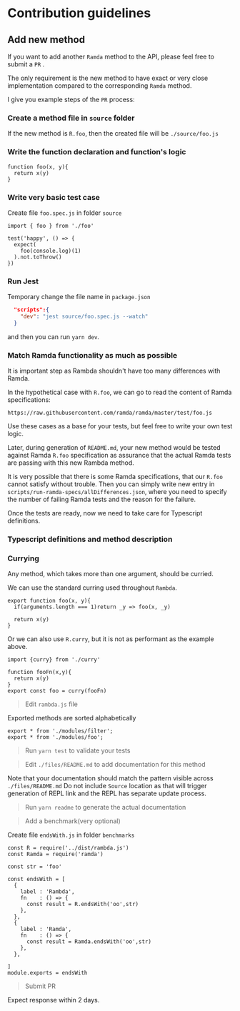 # Contribution guidelines

## Add new method

If you want to add another `Ramda` method to the API, please feel free to submit a `PR` .

The only requirement is the new method to have exact or very close implementation compared to the corresponding `Ramda` method.

I give you example steps of the `PR` process:

### Create a method file in `source` folder

If the new method is `R.foo`, then the created file will be `./source/foo.js`

### Write the function declaration and function's logic

```
function foo(x, y){
  return x(y)
}
```

### Write very basic test case

Create file `foo.spec.js` in folder `source`

```
import { foo } from './foo'

test('happy', () => {
  expect(
    foo(console.log)(1)
  ).not.toThrow()
})
```

### Run Jest

Temporary change the file name in `package.json` 

```json
  "scripts":{
    "dev": "jest source/foo.spec.js --watch"
  }
```

and then you can run `yarn dev`.

### Match Ramda functionality as much as possible

It is important step as Rambda shouldn't have too many differences with Ramda.

In the hypothetical case with `R.foo`, we can go to read the content of Ramda specifications:

`https://raw.githubusercontent.com/ramda/ramda/master/test/foo.js`

Use these cases as a base for your tests, but feel free to write your own test logic.

Later, during generation of `README.md`, your new method would be tested against Ramda `R.foo` specification as assurance that the actual Ramda tests are passing with this new Rambda method.

It is very possible that there is some Ramda specifications, that our `R.foo` cannot satisfy without trouble. Then you can simply write new entry in `scripts/run-ramda-specs/allDifferences.json`, where you need to specify the number of failing Ramda tests and the reason for the failure.

Once the tests are ready, now we need to take care for Typescript definitions.

### Typescript definitions and method description

### Currying

 Any method, which takes more than one argument, should be curried.

We can use the standard curring used throughout `Rambda`.
```
export function foo(x, y){
  if(arguments.length === 1)return _y => foo(x, _y)

  return x(y)
}
```

Or we can also use `R.curry`, but it is not as performant as the example above.

```
import {curry} from './curry'

function fooFn(x,y){
  return x(y)
}
export const foo = curry(fooFn)
```

> Edit `rambda.js` file

Exported methods are sorted alphabetically

```
export * from './modules/filter';
export * from './modules/foo';
```

> Run `yarn test` to validate your tests

> Edit `./files/README.md` to add documentation for this method

Note that your documentation should match the pattern visible across `./files/README.md`
Do not include `Source` location as that will trigger generation of REPL link and the REPL has separate update process.

> Run `yarn readme` to generate the actual documentation

> Add a benchmark(very optional)

Create file `endsWith.js` in folder `benchmarks`

```
const R = require('../dist/rambda.js')
const Ramda = require('ramda')

const str = 'foo'

const endsWith = [
  {
    label : 'Rambda',
    fn    : () => {
      const result = R.endsWith('oo',str)
    },
  },
  {
    label : 'Ramda',
    fn    : () => {
      const result = Ramda.endsWith('oo',str)
    },
  },

]
module.exports = endsWith
```

> Submit PR

Expect response within 2 days.
